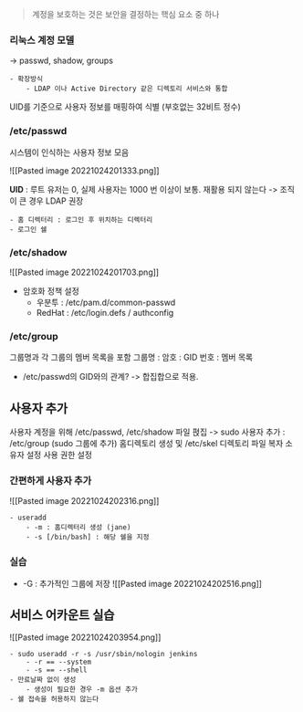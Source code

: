 
> 계정을 보호하는 것은 보안을 결정하는 핵심 요소 중 하나

### 리눅스 계정 모델
-> passwd, shadow, groups

	- 확장방식
		- LDAP 이나 Active Directory 같은 디렉토리 서비스와 통합

UID를 기준으로 사용자 정보를 매핑하여 식별 (부호없는 32비트 정수)


### /etc/passwd
시스템이 인식하는 사용자 정보 모음

![[Pasted image 20221024201333.png]]

**UID** : 루트 유저는 0, 실제 사용자는 1000 번 이상이 보통. 재활용 되지 않는다
-> 조직이 큰 경우 LDAP 권장

	- 홈 디렉터리 : 로그인 후 위치하는 디렉터리
	- 로그인 쉘



### /etc/shadow
![[Pasted image 20221024201703.png]]
- 암호화 정책 설정
	- 우분투 : /etc/pam.d/common-passwd
	- RedHat : /etc/login.defs / authconfig


### /etc/group
그룹명과 각 그룹의 멤버 목록을 포함
그룹명 : 암호 : GID 번호 : 멤버 목록
- /etc/passwd의 GID와의 관계? -> 합집합으로 적용.




## 사용자 추가
사용자 계정을 위해 /etc/passwd, /etc/shadow 파일 펹집
-> sudo 사용자 추가 : /etc/group (sudo 그룹에 추가)
홈디렉토리 생성 및 /etc/skel 디렉토리 파일 복자
소유자 설정 사용 권한 설정

### 간편하게 사용자 추가
![[Pasted image 20221024202316.png]]

	- useradd
		- -m : 홈디렉터리 생성 (jane)
		- -s [/bin/bash] : 해당 쉘을 지정


### 실습

- -G : 추가적인 그룹에 저장
![[Pasted image 20221024202516.png]]





## 서비스 어카운트 실습

![[Pasted image 20221024203954.png]]


	- sudo useradd -r -s /usr/sbin/nologin jenkins
		- -r == --system 
		- -s == --shell
	- 만료날짜 없이 생성
		- 생성이 필요한 경우 -m 옵션 추가
	- 쉘 접속을 허용하지 않는다